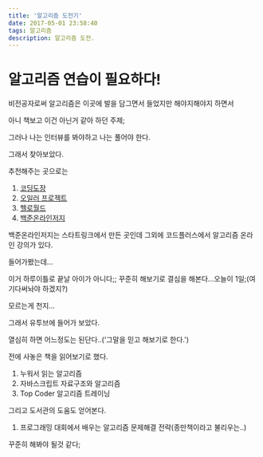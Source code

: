 ```yaml
---
title: '알고리즘 도전기'
date: 2017-05-01 23:58:40
tags: 알고리즘
description: 알고리즘 도전.
---
```


# 알고리즘 연습이 필요하다!

비전공자로써 알고리즘은 이곳에 발을 담그면서 들었지만 해야지해야지 하면서 

아니 책보고 이건 아닌거 같아 하던 주제; 

그러나 나는 인터뷰를 봐야하고 나는 풀어야 한다.



그래서 찾아보았다.



추천해주는 곳으로는

1. [코딩도장](http://codingdojang.com/scode/531?answer_mode=hide)
2. [오일러 프로젝트](http://euler.synap.co.kr/)
3. [헬로월드](http://tryhelloworld.co.kr/)
4. [백준온라인저지](https://www.acmicpc.net/)



백준온라인저지는 스타트링크에서 만든 곳인데 그외에 코드플러스에서 알고리즘 온라인 강의가 있다.

들어가봤는데...

이거 하루이틀로 끝날 아이가 아니다;; 꾸준히 해보기로 결심을 해본다…오늘이 1일;(여기다써놔야 하겠지?)

모르는게 천지...

그래서 유투브에 들어가 보았다. 

열심히 하면 어느정도는 된단다..('그말을 믿고 해보기로 한다.')



전에 사놓은 책을 읽어보기로 했다.

1. 누워서 읽는 알고리즘
2. 자바스크립트 자료구조와 알고리즘
3. Top Coder 알고리즘 트레이닝



그리고 도서관의 도움도 얻어본다.

1. 프로그래밍 대회에서 배우는 알고리즘 문제해결 전략(종만책이라고 불리우는..)



꾸준히 해봐야 될것 같다;













